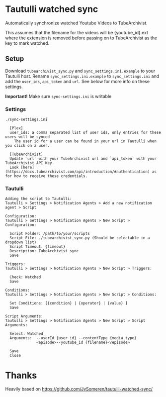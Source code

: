 # Tautulli watched sync
Automatically synchronize watched Youtube Videos to TubeArchivist. 

This assumes that the filename for the videos will be {youtube_id}.ext where the extension is removed before passing on to TubeArchivist as the key to mark watched.

## Setup
Download `tubearchivist_sync.py` and `sync_settings.ini.example` to your Tautulli host.
Rename `sync_settings.ini.example` to `sync_settings.ini` and add the `user_ids`, `api_token` and `url`. See below for more info on these settings.

**Important!** Make sure `sync-settings.ini` is writable

### Settings
`./sync-settings.ini`

```
  [Plex]
  user_ids: a comma separated list of user ids, only entries for these users will be synced
    The user id for a user can be found in your url in Tautulli when you click on a user.

  [TubeArchivist]
  Update `url` with your TubeArchivist url and `api_token` with your TubeArchivist API Key.
  Look [here](https://docs.tubearchivist.com/api/introduction/#authentication) as for how to receive these credentials.

```

### Tautulli
```
Adding the script to Tautulli:
Tautulli > Settings > Notification Agents > Add a new notification agent > Script

Configuration:
Tautulli > Settings > Notification Agents > New Script > Configuration:

  Script Folder: /path/to/your/scripts
  Script File: ./tubearchivist_sync.py (Should be selectable in a dropdown list)
  Script Timeout: {timeout}
  Description: TubeArchivist sync
  Save

Triggers:
Tautulli > Settings > Notification Agents > New Script > Triggers:
  
  Check: Watched
  Save
  
Conditions:
Tautulli > Settings > Notification Agents > New Script > Conditions:
  
  Set Conditions: [{condition} | {operator} | {value} ]
  Save
  
Script Arguments:
Tautulli > Settings > Notification Agents > New Script > Script Arguments:
  
  Select: Watched
  Arguments:  --userId {user_id} --contentType {media_type}
              <episode>--youtube_id {filename}</episode>

  Save
  Close
```

# Thanks

Heavily based on https://github.com/JvSomeren/tautulli-watched-sync/
